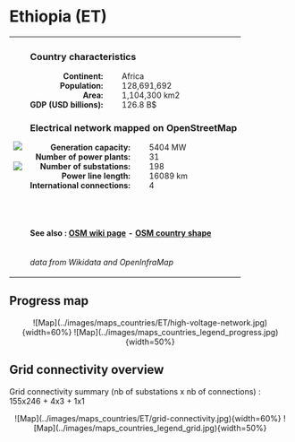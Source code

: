 # Ethiopia (ET)

<table width="90%">
<tr>
<td>
<img src="http://commons.wikimedia.org/wiki/Special:FilePath/Flag%20of%20Ethiopia.svg" width="250">
<br><br>
<img src="http://commons.wikimedia.org/wiki/Special:FilePath/Ethiopia%20%28Africa%20orthographic%20projection%29.svg" width="250"></td>
<td>
<h3>Country characteristics</h3>
<div style="display: inline-block;text-align:right;margin-right:30px;font-weight: bold;">
Continent:<br>Population:<br>Area:<br>GDP (USD billions):
</div>
<div style="display: inline-block;">
Africa<br>128,691,692<br>1,104,300 km2<br>126.8 B$
</div>
<h3>Electrical network mapped on OpenStreetMap</h3>
<div style="display: inline-block;text-align:right;margin-right:30px;font-weight: bold;">Generation capacity:<br>
Number of power plants:<br>
Number of substations:<br>
Power line length:<br>
International connections:<br>
</div>
<div style="display: inline-block;">5404 MW<br>
31<br>
198<br>
16089 km<br>
4<br>
</div>

<br><br><h4>See also :
<a href="https://wiki.openstreetmap.org/wiki/Power_networks/Ethiopia" target="_blank">OSM wiki page</a> -
<a href="https://openstreetmap.org/relation/192800" target="_blank">OSM country shape</a>
</h4>

<br><i>data from Wikidata and OpenInfraMap</i>
</td>
</tr>
</table>


## Progress map

<center>![Map](../images/maps_countries/ET/high-voltage-network.jpg){width=60%}
![Map](../images/maps_countries_legend_progress.jpg){width=50%}</center>



## Grid connectivity overview

Grid connectivity summary (nb of substations x nb of connections) :<br>155x246 + 4x3 + 1x1

<center>![Map](../images/maps_countries/ET/grid-connectivity.jpg){width=60%}
![Map](../images/maps_countries_legend_grid.jpg){width=50%}</center>

